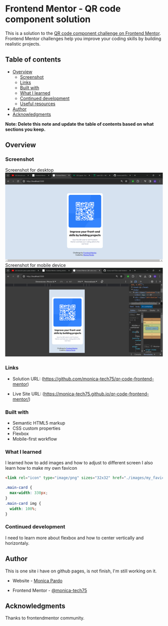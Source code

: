 # Frontend Mentor - QR code component solution

This is a solution to the [QR code component challenge on Frontend Mentor](https://www.frontendmentor.io/challenges/qr-code-component-iux_sIO_H). Frontend Mentor challenges help you improve your coding skills by building realistic projects. 

## Table of contents

- [Overview](#overview)
  - [Screenshot](#screenshot)
  - [Links](#links)
  - [Built with](#built-with)
  - [What I learned](#what-i-learned)
  - [Continued development](#continued-development)
  - [Useful resources](#useful-resources)
- [Author](#author)
- [Acknowledgments](#acknowledgments)

**Note: Delete this note and update the table of contents based on what sections you keep.**

## Overview

### Screenshot
Screenshot for desktop
![](./images/qr-code-frontend-mentor.jpg)
Screenshot for mobile device
![](./images/qr-code-mobile.jpg)


### Links

- Solution URL: (https://github.com/monica-tech75/qr-code-frontend-mentor)

- Live Site URL: (https://monica-tech75.github.io/qr-code-frontend-mentor/)



### Built with

- Semantic HTML5 markup
- CSS custom properties
- Flexbox
- Mobile-first workflow

### What I learned

I learned how to add images and how to adjust to different screen
I also learn how to make my own favicon

```html
<link rel="icon" type="image/png" sizes="32x32" href="./images/my_faviconM.png">
```
```css
.main-card {
  max-width: 330px;
}
.main-card img {
  width: 100%;
}
```
### Continued development
I need to learn more about flexbox and how to center vertically and horizontaly.

## Author
This is one site i have on github pages, is not finish, I'm still working on it.
- Website - [Monica Pardo](https://monica-tech75.github.io/portafolio2/)

- Frontend Mentor - [@monica-tech75](https://www.frontendmentor.io/profile/monica-tech75)


## Acknowledgments

Thanks to frontendmentor community.



